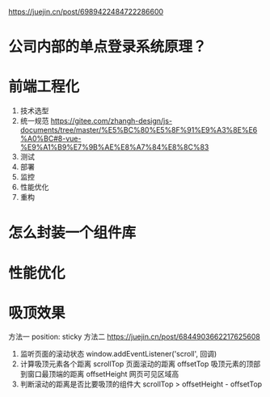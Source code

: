 https://juejin.cn/post/6989422484722286600




# 公司内部的单点登录系统原理？




# 前端工程化
1. 技术选型
2. 统一规范
https://gitee.com/zhangh-design/js-documents/tree/master/%E5%BC%80%E5%8F%91%E9%A3%8E%E6%A0%BC#8-vue-%E9%A1%B9%E7%9B%AE%E8%A7%84%E8%8C%83
3. 测试
4. 部署
5. 监控
6. 性能优化
7. 重构



# 怎么封装一个组件库




# 性能优化

# 吸顶效果
方法一
position: sticky
方法二
https://juejin.cn/post/6844903662217625608
1. 监听页面的滚动状态
window.addEventListener('scroll', 回调)
2. 计算吸顶元素各个距离
scrollTop 页面滚动的距离
offsetTop 吸顶元素的顶部到窗口最顶端的距离
offsetHeight 网页可见区域高
3. 判断滚动的距离是否比要吸顶的组件大
scrollTop > offsetHeight - offsetTop
